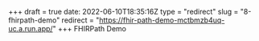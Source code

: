 +++
draft = true
date: 2022-06-10T18:35:16Z
type = "redirect"
slug = "8-fhirpath-demo"
redirect = "https://fhir-path-demo-mctbmzb4uq-uc.a.run.app/"
+++
FHIRPath Demo